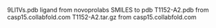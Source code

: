 9Ll1Vs.pdb        ligand from novoprolabs SMILES to pdb
T1152-A2.pdb      from casp15.collabfold.com
T1152-A2.tar.gz   from casp15.collabfold.com


